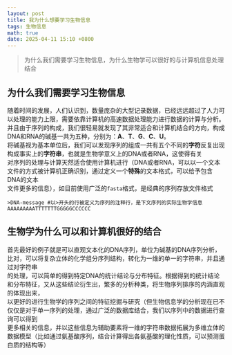 ```yaml
---
layout: post
title: 我为什么想要学习生物信息
tags: 生物信息
math: true
date: 2025-04-11 15:10 +0800
---
```


> 为什么我们需要学习生物信息，为什么生物学可以很好的与计算机信息处理结合

## 为什么我们需要学习生物信息

随着时间的发展，人们认识到，数量庞杂的大型记录数据，已经远远超过了人力可以处理的能力上限，需要依靠计算机的高速数据处理能力进行数据的计算与分析。\
并且由于序列的构成，我们很轻易就发现了其非常适合和计算机结合的方向，构成DNA和RNA的碱基一共为五种，分别为：**A**、**T**、**G**、**C**、**U**。\
将碱基视为基本单位后，我们可以发现序列的组成一共有五个不同的**字符**反复出现构成事实上的**字符串**，也就是生物学意义上的DNA或者RNA，这使得有关\
对序列的处理与计算天然适合使用计算机进行（DNA或者RNA，可以以一个文本文件的方式被计算机正确识别，通过定义一个**特殊**的文本格式，可以给予包含DNA的文本\
文件更多的信息），如目前使用广泛的`fasta`格式，是经典的序列存放文件格式

```
>DNA-message #以>开头的行被定义为序列的注释行，是下文序列的实际生物学信息
AAAAAAAAATTTTTTTGGGGGCCCCCC
```

## 生物学为什么可以和计算机很好的结合

首先最好的例子就是可以直观文本化的DNA序列，单位为碱基的DNA序列分析，比对，可以将复杂立体的化学组分序列结构，转化为一维的单一的字符串，并且通过对字符串\
的处理，可以简单的得到特定DNA的统计结论与分布特征。根据得到的统计结论和分布特征，又从这些结论衍生出，繁多的分析种类，将生物序列排序的内涵直观的体现出来，\
以更好的进行生物学的序列之间的特征挖掘与研究（但生物信息学的分析现在已不仅仅是对于单一序列的处理，通过广泛的数据库结合，我们以序列中的数据进行查询可以得到\
更多相关的信息，并以这些信息为辅助要素将一维的字符串数据拓展为多维立体的数据模型（比如通过氨基酸序列，结合计算得出各氨基酸的理化性质，可以预测蛋白质的结构等）
